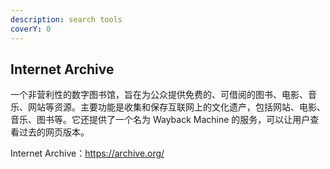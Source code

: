 ```yaml
---
description: search tools
coverY: 0
---
```


## Internet Archive

一个非营利性的数字图书馆，旨在为公众提供免费的、可借阅的图书、电影、音乐、网站等资源。主要功能是收集和保存互联网上的文化遗产，包括网站、电影、音乐、图书等。它还提供了一个名为 Wayback Machine 的服务，可以让用户查看过去的网页版本。

Internet Archive：https://archive.org/



